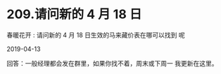 # 209.请问新的 4 月 18 日

春暖花开 : 请问新的 4 月 18 日生效的马来藏价表在哪可以找到 呢

2019-04-13

回答：一般经理都会发在群里，如果你找不着，周末或下周一 我更新在这里。